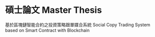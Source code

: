 # 碩士論文 Master Thesis
  基於區塊鏈智能合約之投資策略跟單媒合系統
  Social Copy Trading System based on Smart Contract with Blockchain
